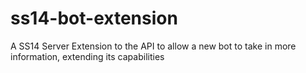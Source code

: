 # ss14-bot-extension
A SS14 Server Extension to the API to allow a new bot to take in more information, extending its capabilities 
